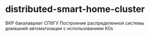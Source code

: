 # distributed-smart-home-cluster
ВКР бакалавриат СПбГУ Построение распределенной системы домашней автоматизации с использованием K0s
